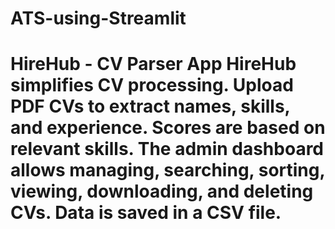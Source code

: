 # ATS-using-Streamlit
# HireHub - CV Parser App  HireHub simplifies CV processing. Upload PDF CVs to extract names, skills, and experience. Scores are based on relevant skills. The admin dashboard allows managing, searching, sorting, viewing, downloading, and deleting CVs. Data is saved in a CSV file.
